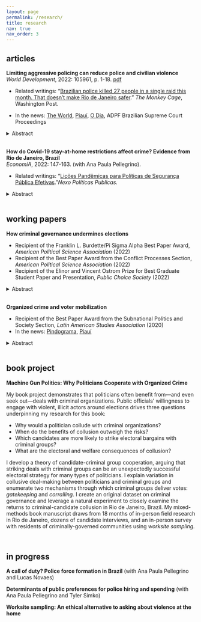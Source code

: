 ```yaml
---
layout: page
permalink: /research/
title: research
nav: true
nav_order: 3
---
```



## articles

**Limiting aggressive policing can reduce police and civilian violence**  
*World Development*, 2022: 105961, p. 1-18. [<i class="fa icon-link"></i>](https://www.sciencedirect.com/science/article/abs/pii/S0305750X22001516) [pdf]({{https://jessietrudeau.github.io}}/assets/limiting_policing.pdf)
- Related writings: “[Brazilian police killed 27 people in a single raid this month. That doesn’t make Rio de Janeiro safer](https://www.washingtonpost.com/politics/2021/05/17/brazilian-police-killed-27-people-single-raid-this-month-that-doesnt-make-rio-de-janeiro-safer/).” *The Monkey Cage*, Washington Post.

- In the news: [The World](https://www.pri.org/stories/2021-05-07/war-scene-rio-residents-grieve-protest-against-deadly-police-raid), [Piauí](https://piaui.folha.uol.com.br/quanto-menos-policia-mais-paz/), [O Dia](https://odia.ig.com.br/rio-de-janeiro/2021/04/6123107-fogo-cruzado-participa-de-audiencia-sobre-operacoes-da-policia-em-favelas.html), ADPF Brazilian Supreme Court Proceedings 


<details>
    <summary>Abstract</summary>
    Governments in the Americas rely on aggressive policing tactics to fight crime, despite scant evidence of impact. While recent studies depict militarized policing as a driver of violence, few governments have reconsidered their use of it. What impact does a restriction on aggressive policing have on violence, and why? This paper examines limits on police use of force and how they can be implemented to reduce both police and civilian violence. I argue that reforms that require internal, non-police oversight can be effective institutional constraints, minimizing police violence. In settings where organized crime is widespread, these limits can have spillover effects and further decrease civilian violence by (1) slowing the territorial diffusion of criminal conflict and (2) making conflict more predictable. I test these claims by examining an abrupt limit on police raids in Rio de Janeiro, Brazil. I find that limiting raids – militarized police strikes targeting criminal gangs and communities under their control – led to a 66% decrease in police killings and a 58% decrease in homicides. The effects were concentrated in police precincts where rival criminal groups are in close proximity. Limiting raids did not lead police to be more violent during ordinary patrolling duties, and did not affect property crimes. The implication is that restraining police use of force in high-violence settings may save lives and be no worse than hard-on-crime strategies.
</details>

<br>

**How do Covid-19 stay-at-home restrictions affect crime? Evidence from Rio de Janeiro, Brazil**  
*EconomiA*, 2022: 147-163. (with Ana Paula Pellegrino).  [<i class="fa icon-link"></i>](https://www.sciencedirect.com/science/article/pii/S1517758021000175)

- Related writings: “[Lições Pandêmicas para Políticas de Segurança Pública Efetivas](https://pp.nexojornal.com.br/opiniao/2022/li%c3%a7oes-pand%c3%aamicas-para-pol%c3%adticas-de-seguran%c3%a7a-p%c3%bablica-efetivas).”*Nexo Políticas Publicas.*

<details>
    <summary>Abstract</summary>
    How do changes in mobility impact crime? Using police precinct-level daily crime statistics and shootings data from the state of Rio de Janeiro, Brazil, we estimate that extortion, theft, and robberies decrease by at least 41.6% following COVID-19 mandated stay-at-home orders and changes in mobility in March 2020. Conversely, we find no change in violent crimes, despite fewer people being on the streets. To address the relationship between crime and mobility, we use cellphone data and split the precincts into subgroups by pre-Covid-19-related restrictions mobility quintiles. We estimate a similar average decrease in extortion regardless of a precinct’s previous activity level, but find that the decrease in theft and robberies is substantially higher for the more mobile precincts while it disappears for the least mobile precincts. Using daily cellphone mobility data aggregated at the police precinct level, we find that changes in mobility while the stay-at-home order is in place only have a meaningful effect on robberies, which increase in likelihood when a precinct’s mobility ranking is higher than the previous day. Together, these results suggest that the stay-at-home order and associated decline in mobility strongly affected extortion and property crimes while not interfering with the dynamics of violent crime. These findings support the hypothesis that violent and property crime follow different dynamics, particularly where there is a bigger impact of organized criminal groups.
</details>


<br>


## working papers 

**How criminal governance undermines elections** [<i class="fa icon-link"></i>](https://preprints.apsanet.org/engage/apsa/article-details/637cfedbebc1c791d9ce8672)
- Recipient of the Franklin L. Burdette/Pi Sigma Alpha Best Paper Award, *American Political Science Association* (2022)
- Recipient of the Best Paper Award from the Conflict Processes Section, *American Political Science Association* (2022)
- Recipient of the Elinor and Vincent Ostrom Prize for Best Graduate Student Paper and Presentation, *Public Choice Society* (2022)


<details>
    <summary>Abstract</summary>
How does criminal governance affect elections? Existing accounts explore the consequences of criminal involvement in politics, but have not thoroughly examined how such groups exert their influence. I argue that criminal groups undermine elections through two mechanisms: (1) gatekeeping prevents rival candidates from accessing voters and (2) corralling influences voter choice. I use a natural experiment that leverages exogenous variation in voter assignment to voting booths and a novel dataset on criminal governance to test my theory in Rio de Janeiro, Brazil. I show that gatekeeping restricts the candidate pool while corralling yields more votes for the local leading candidate. Together, these mechanisms decrease electoral competition. I illustrate the logic underpinning the mechanisms using qualitative data based on interviews and voter complaints. These findings bring together the literatures on clientelism and criminal governance by demonstrating that criminal groups leverage the power they derive from governing to sway elections.
</details> 


<br>


**Organized crime and voter mobilization** 
- Recipient of the Best Paper Award from the Subnational Politics and Society Section, *Latin American Studies Association* (2020)
- In the news: [Pindograma](https://pindograma.com.br/2020/09/07/favelas.html), [Piauí](https://piaui.folha.uol.com.br/cada-crime-no-seu-quadrado/)


<details>
   <summary>Abstract</summary> 
It is well documented that criminal groups undermine elections. Yet there is substantial variation in the techniques that different types of groups use. If a criminal group is getting involved in an election, what resources will they deploy, and who will they target? Drawing from the classic literature on comparative advantage, this project presents a theory of how criminal capital predicts electoral strategy. I focus on groups that “sell protection” and their two primary capabilities: collection capacity and protection capacity. I argue that protection rackets have efficiency advantages vis-a-vis other groups when diversifying into industries that monitor or coerce people. One such industry is voter mobilization. I test this theory in Rio de Janeiro, Brazil, where multiple types of criminal organizations are present. Drawing from granular data on voting, I use a natural experiment to compare voting under a protection racket with voting under other criminal regime types or without criminal presence. My results suggest that protection rackets are more effective at voter mobilization. Qualitative evidence, drawing from anonymous voter complaints, suggests that protection rackets are more likely to leverage their collection and protection capacity when getting votes. This theory brings together an interdisciplinary literature on industrial organization, voter mobilization, and criminal governance to explain why different types of criminal groups choose certain electoral strategies.
</details> 


<br>


## book project 

**Machine Gun Politics: Why Politicians Cooperate with Organized Crime**

My book project demonstrates that politicians often benefit from—and even seek out—deals with criminal organizations. Public officials’ willingness to engage with violent, illicit actors around elections drives three questions underpinning my research for this book:

- Why would a politician collude with criminal organizations? 
- When do the benefits of collusion outweigh the risks? 
- Which candidates are more likely to strike electoral bargains with criminal groups?
- What are the electoral and welfare consequences of collusion?


I develop a theory of candidate-criminal group cooperation, arguing that striking deals with criminal groups can be an unexpectedly successful electoral strategy for many types of politicians. I explain variation in collusive deal-making between politicians and criminal groups and enumerate two mechanisms through which criminal groups deliver votes: *gatekeeping* and *corralling*. I create an original dataset on criminal governance and leverage a natural experiment to closely examine the returns to criminal-candidate collusion in Rio de Janeiro, Brazil. My mixed-methods book manuscript draws from 18 months of in-person field research in Rio de Janeiro, dozens of candidate interviews, and an in-person survey with residents of criminally-governed communities using *worksite sampling.* 


<br> 


## in progress


**A call of duty? Police force formation in Brazil** (with Ana Paula Pellegrino and Lucas Novaes)


**Determinants of public preferences for police hiring and spending** (with Ana Paula Pellegrino and Tyler Simko)


**Worksite sampling: An ethical alternative to asking about violence at the home**













